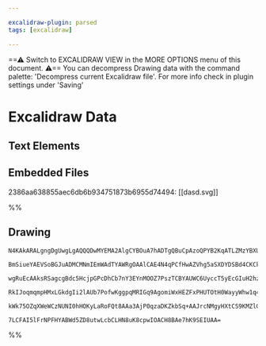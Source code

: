 ```yaml
---

excalidraw-plugin: parsed
tags: [excalidraw]

---
```

==⚠  Switch to EXCALIDRAW VIEW in the MORE OPTIONS menu of this document. ⚠== You can decompress Drawing data with the command palette: 'Decompress current Excalidraw file'. For more info check in plugin settings under 'Saving'


# Excalidraw Data
## Text Elements
## Embedded Files
2386aa638855aec6db6b934751873b6955d74494: [[dasd.svg]]

%%
## Drawing
```compressed-json
N4KAkARALgngDgUwgLgAQQQDwMYEMA2AlgCYBOuA7hADTgQBuCpAzoQPYB2KqATLZMzYBXUtiRoIACyhQ4zZAHoFAc0JRJQgEYA6bGwC2CgF7N6hbEcK4OCtptbErHALRY8RMpWdx8Q1TdIEfARcZgRmBShcZQUebTiADho6IIR9BA4oZm4AbXAwUDAi6HhxdEJ9aKR+YsYWdi40PnzIOtZOADlOMW4ARgB2ADYeAFYAFhHBsf6ayEIOYixuCFwA

BmSiueYAEVSoBGJuADMCMNmIEmWAdTYAWRgOAAlCAE4N4qPCfHwAZVhg5aSXDYDSBd4CKCkNgAawQVxI6j652YkJhCD+MABEkEHnBEChfkkHHC2TQvXObDgwLUMD6q1W52syixqAZLQgmG4zgAzL14iNzrS0M5Rtz4mMeL0Ev0BeyUVDYQBhNj4NikZYAYnp2vW500wOhygJC2VqvVEkh1mYVMCmTxFARkm43Pp50kCEIymkztdcoQB24PFWQeam

wgRuEcAAksRSagcgBdc5HcjpGPcDhCb7nY3EYnMOOZ7PszTCBYAUWC6UyccT5yEcGIuH2hzJ/R4PDG3LGq16I25gwS5yIHGhGaz+GHbGwsNbqBO+DOcqiUCEcYgiAW82UeM+wXTEh43ISg1wuEGx4SIxGuAQ2EGxE0g00L27Mql/W5T5e1+I/TGYwvGMeLMO4ZR5JsYDki0UEtAm+QAL7gEmdC4HAcB/M2ZSFJA6hpGUEBEF6UDvAwhAIBQABCBo

RkIJoqmqmpHMxLGkdgIi2lAUb7PofwKggpqMRIGq9AgomiWxHEZFxPHUTOtH0WayyWhw1q4JxkmkJx3FpAAYl8vz/AROKXDUEDsVp0k6bxqKwvCxCIk0ZkWdpPF8WiGIshAJmHM5UmZNZABKwhevmcbQcULlWTxADyVLYDSdJspF/kyXpnBQLpuD6F8QqoBFkBRQFPG6RlPyEEYZRBn5lnFWkAAqWBQAAgkRjToMERwkTVrlpJhpAtVpbAUO6uBz

kWk75OZqXWeWCzNUNI0hHOKyLaRoFQt8AAa3AjP0qzaDKZkbSq+AAJrcNMgyHXtCS9KMZlGGwBjcDhrQEEIZS9IhPXRWkwV0XmJLLLmpFGiQ5WVeOxbFODxCCeaqBvRAlEqitGqKi8mOY7pul4oFCDKFm6mauW2xk2TuMQD9U1FVA7mwnFUANIWE5mXAgRmMIzAAOKkBDFVlBNZkptlCAEwsTDbq97IZLgmjBHOkKfec2BEHA3DKwg5wcGLmukCr

7LCFAI5lFrNPFHYABWd5ZD8utwLcbCLHN8uK8cpwIOACH8BAe7hK9SEIUAA=
```
%%